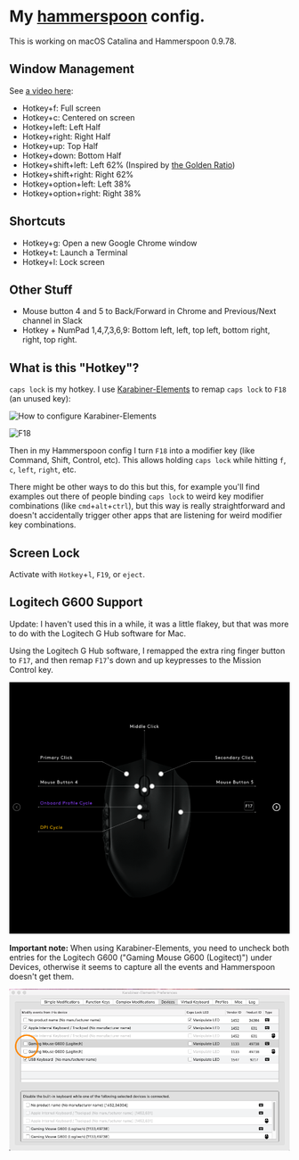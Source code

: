 # My [hammerspoon](http://www.hammerspoon.org/) config.

This is working on macOS Catalina and Hammerspoon 0.9.78.

## Window Management

See [a video here](https://youtu.be/OjS6LqKEPcA):

* Hotkey+f: Full screen
* Hotkey+c: Centered on screen
* Hotkey+left: Left Half
* Hotkey+right: Right Half
* Hotkey+up: Top Half
* Hotkey+down: Bottom Half
* Hotkey+shift+left: Left 62% (Inspired by [the Golden Ratio](https://en.wikipedia.org/wiki/Golden_ratio))
* Hotkey+shift+right: Right 62%
* Hotkey+option+left: Left 38%
* Hotkey+option+right: Right 38%

## Shortcuts

* Hotkey+g: Open a new Google Chrome window
* Hotkey+t: Launch a Terminal
* Hotkey+l: Lock screen

## Other Stuff
* Mouse button 4 and 5 to Back/Forward in Chrome and Previous/Next channel in Slack
* Hotkey + NumPad 1,4,7,3,6,9: Bottom left, left, top left, bottom right, right, top right.

## What is this "Hotkey"?

`caps lock` is my hotkey. I use [Karabiner-Elements](https://github.com/tekezo/Karabiner-Elements) to remap `caps lock` to `F18` (an unused key):

![How to configure Karabiner-Elements](Karabiner-Elements.png?raw=true "How to configure Karabiner-Elements")

![F18](apple-wireless-keyboard-numeric.png?raw=true "F18")

Then in my Hammerspoon config I turn `F18` into a modifier key (like Command, Shift, Control, etc). This allows holding `caps lock` while hitting `f`, `c`, `left`, `right`, etc.

There might be other ways to do this but this, for example you'll find examples out there of people binding `caps lock` to weird key modifier combinations (like `cmd`+`alt`+`ctrl`), but this way is really straightforward and doesn't accidentally trigger other apps that are listening for weird modifier key combinations.

## Screen Lock

Activate with `Hotkey`+`l`, `F19`, or `eject`.

## Logitech G600 Support

Update: I haven't used this in a while, it was a little flakey, but that was more to do with the Logitech G Hub software for Mac.

Using the Logitech G Hub software, I remapped the extra ring finger button to `F17`, and then remap `F17`'s down and up keypresses to the Mission Control key.

![Logitech G600 ring finger button remap in Logitech G Hub](logitech-g600-ring-finger-button.png?raw=true "Logitech G600 ring finger button remap in Logitech G Hub")

**Important note:** When using Karabiner-Elements, you need to uncheck both entries for the Logitech G600 ("Gaming Mouse G600 (Logitect)") under Devices, otherwise it seems to capture all the events and Hammerspoon doesn't get them.

![Karabiner Elements with G600 devices disabled](Karabiner-Elements-with-G600-disabled.png?raw=true "Karabiner Elements with G600 devices disabled")